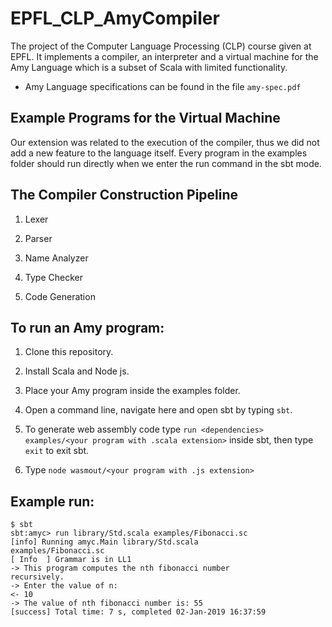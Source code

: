 # EPFL_CLP_AmyCompiler
The project of the Computer Language Processing (CLP) course given at EPFL. It implements a compiler, an interpreter and a virtual machine for the Amy Language which is a subset of Scala with limited functionality.

* Amy Language specifications can be found in the file `amy-spec.pdf`

## Example Programs for the Virtual Machine
Our extension was related to the execution of the compiler, thus we did not add a new feature to the language itself.
Every program in the examples folder should run directly when we enter the run command in the sbt mode.

## The Compiler Construction Pipeline
1. Lexer

2. Parser

3. Name Analyzer

4. Type Checker

5. Code Generation

## To run an Amy program:
1. Clone this repository.

2. Install Scala and Node js.

3. Place your Amy program inside the examples folder.

4. Open a command line, navigate here and open sbt by typing `sbt`.

5. To generate web assembly code type `run <dependencies> examples/<your program with .scala extension>` inside sbt, then type `exit` to exit sbt.

6. Type `node wasmout/<your program with .js extension>`

## Example run:
	
```
$ sbt
sbt:amyc> run library/Std.scala examples/Fibonacci.sc
[info] Running amyc.Main library/Std.scala 
examples/Fibonacci.sc
[ Info  ] Grammar is in LL1
-> This program computes the nth fibonacci number 
recursively.
-> Enter the value of n:
<- 10
-> The value of nth fibonacci number is: 55
[success] Total time: 7 s, completed 02-Jan-2019 16:37:59
```
